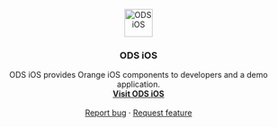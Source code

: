 <p align="center">
  <a href="https://orange-opensource.github.io/ods-ios">
    <img src="https://c.woopic.com/logo-orange.png" alt="ODS iOS" width="50" height="50">
  </a>
</p>

<h3 align="center">ODS iOS</h3>

<p align="center">
  ODS iOS provides Orange iOS components to developers and a demo application.
  <br>
  <a href="https://orange-opensource.github.io/ods-ios"><strong>Visit ODS iOS</strong></a>
  <br>
  <br>
  <a href="https://github.com/Orange-OpenSource/ods-ios/issues/new?assignees=B3nz01d&labels=bug%2Ctriage&template=bug_report.yml&title=%5BBug%5D%3A+Bug+Summary">Report bug</a>
  ·
  <a href="https://github.com/Orange-OpenSource/ods-ios/issues/new?assignees=B3nz01d&labels=feature%2Ctriage&template=feature_request.yml&title=%5Bfeature%5D%3A+">Request feature</a>
</p>

